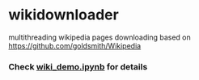 # wikidownloader
multithreading wikipedia pages downloading based on https://github.com/goldsmith/Wikipedia

### Check [wiki_demo.ipynb](wiki_demo.ipynb) for details
